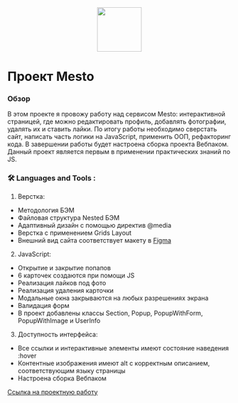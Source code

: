 <div id="header" align="center">
  <img src="https://media.giphy.com/media/ZDTbix65Me1YDNLDF3/giphy.gif" width="100"/>
</div>

# Проект Mesto

### Обзор
В этом проекте я провожу работу над сервисом Mesto: интерактивной страницей, где можно редактировать профиль, добавлять фотографии, удалять их и ставить лайки.
По итогу работы необходимо сверстать сайт, написать часть логики на JavaScript, применить ООП, рефакторинг кода. В завершении работы будет настроена сборка проекта Вебпаком. Данный проект является первым в применении практических знаний по JS.

### :hammer_and_wrench: Languages and Tools :
1. Верстка:
* Методология БЭМ
* Файловая структура Nested БЭМ
* Адаптивный дизайн с помощью директив @media
* Верстка с применением Grids Layout
* Внешний вид сайта соответствует макету в [Figma](https://www.figma.com/file/bjyvbKKJN2naO0ucURl2Z0/JavaScript.-Sprint-5?node-id=0%3A1)

2. JavaScript:
* Открытие и закрытие попапов
* 6 карточек создаются при помощи JS
* Реализация лайков под фото
* Реализация удаления карточки
* Модальные окна закрываются на любых разрешениях экрана
* Валидация форм
* В проект добавлены классы Section, Popup, PopupWithForm, PopupWithImage и UserInfo

3. Доступность интерфейса:
* Все ссылки и интерактивные элементы имеют состояние наведения :hover 
* Контентные изображения имеют alt с корректным описанием, соответствующим языку страницы
* Настроена сборка Вебпаком

 [Ссылка на проектную работу](https://juliakrasnova2008.github.io/mesto/index.html)